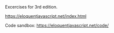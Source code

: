 Excercises for 3rd edition.

https://eloquentjavascript.net/index.html

Code sandbox:
https://eloquentjavascript.net/code/